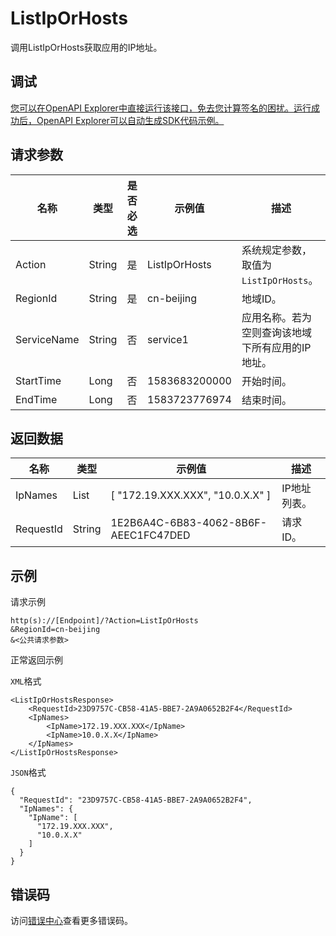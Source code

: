 # ListIpOrHosts

调用ListIpOrHosts获取应用的IP地址。

## 调试

[您可以在OpenAPI Explorer中直接运行该接口，免去您计算签名的困扰。运行成功后，OpenAPI Explorer可以自动生成SDK代码示例。](https://api.aliyun.com/#product=xtrace&api=ListIpOrHosts&type=RPC&version=2019-08-08)

## 请求参数

|名称|类型|是否必选|示例值|描述|
|--|--|----|---|--|
|Action|String|是|ListIpOrHosts|系统规定参数，取值为`ListIpOrHosts`。 |
|RegionId|String|是|cn-beijing|地域ID。 |
|ServiceName|String|否|service1|应用名称。若为空则查询该地域下所有应用的IP地址。 |
|StartTime|Long|否|1583683200000|开始时间。 |
|EndTime|Long|否|1583723776974|结束时间。 |

## 返回数据

|名称|类型|示例值|描述|
|--|--|---|--|
|IpNames|List|\[ "172.19.XXX.XXX", "10.0.X.X" \]|IP地址列表。 |
|RequestId|String|1E2B6A4C-6B83-4062-8B6F-AEEC1FC47DED|请求ID。 |

## 示例

请求示例

```
http(s)://[Endpoint]/?Action=ListIpOrHosts
&RegionId=cn-beijing
&<公共请求参数>
```

正常返回示例

`XML`格式

```
<ListIpOrHostsResponse> 
    <RequestId>23D9757C-CB58-41A5-BBE7-2A9A0652B2F4</RequestId>  
    <IpNames> 
        <IpName>172.19.XXX.XXX</IpName>  
        <IpName>10.0.X.X</IpName> 
    </IpNames> 
</ListIpOrHostsResponse>
```

`JSON`格式

```
{
  "RequestId": "23D9757C-CB58-41A5-BBE7-2A9A0652B2F4",
  "IpNames": {
    "IpName": [
      "172.19.XXX.XXX",
      "10.0.X.X"
    ]
  }
}
```

## 错误码

访问[错误中心](https://error-center.alibabacloud.com/status/product/xtrace)查看更多错误码。

